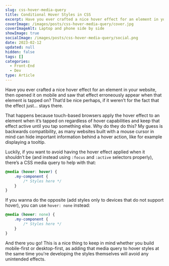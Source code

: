 ```yaml
---
slug: css-hover-media-query
title: Conditional Hover Styles in CSS
excerpt: Have you ever crafted a nice hover effect for an element in your website, then opened it on mobile and saw that effect erroneously appear when that element is tapped on?
coverImage: /images/posts/css-hover-media-query/cover.jpg
coverImageAlt: Laptop and phone side by side
showImage: true
socialImage: /images/posts/css-hover-media-query/social.png
date: 2023-02-12
updated: null
hidden: false
tags: []
categories:
  - Front-End
  - Dev
type: Article
---
```


Have you ever crafted a nice hover effect for an element in your website, then opened it on mobile and saw that effect erroneously appear when that element is tapped on? That’d be nice perhaps, if it weren’t for the fact that the effect just… stays there.

That happens because touch-based browsers apply the hover effect to an element when it’s tapped on regardless of hover capabilities and keep that effect active until you tap something else. Why do they do this? My guess is backwards compatibility, as many websites built with a mouse cursor in mind can hide important information behind a hover action, like for example displaying a tooltip.

Luckily, if you want to avoid having the hover effect applied when it shouldn’t be (and instead using `:focus` and `:active` selectors properly), there’s a CSS media query to help with that:

```css
@media (hover: hover) {
	.my-component {
		/* Styles here */
	}
}
```

If you wanna do the opposite (add styles only to devices that do not support hover), you can use `hover: none` instead:

```css
@media (hover: none) {
	.my-component {
		/* Styles here */
	}
}
```

And there you go! This is a nice thing to keep in mind whether you build mobile-first or desktop-first, as adding that media query to hover styles at the same time you're developing the styles themselves will avoid any unintended effects.

